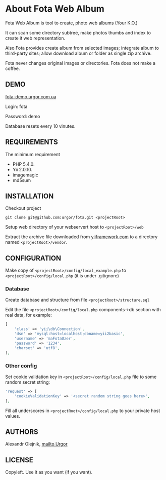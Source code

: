 About Fota Web Album
============================

Fota Web Album is tool to create, photo web albums (Your K.O.)

It can scan some directory subtree, make photos thumbs and index to create it web representation.

Also Fota provides create album from selected images; integrate album to third-party sites; allow download album or folder as single zip archive.

Fota never changes original images or directories. Fota does not make a coffee.

DEMO
----

[fota-demo.urgor.com.ua](http://fota-demo.urgor.com.ua)

Login: fota

Password: demo

Database resets every 10 vinutes.

REQUIREMENTS
------------

The minimum requirement
- PHP 5.4.0.
- Yii 2.0.10.
- imagemagic
- md5sum

INSTALLATION
------------

Checkout project

`git clone git@github.com:urgor/fota.git <projectRoot>`

Setup web directory of your webservert host to `<projectRoot>/web`

Extract the archive file downloaded from [yiiframework.com](http://www.yiiframework.com/download/) to
a directory named `<projectRoot>/vendor`.

CONFIGURATION
-------------

Make copy of `<projectRoot>/config/local_example.php` to `<projectRoot>/config/local.php` (it is under .gitignore)

### Database

Create database and structure from file `<projectRoot>/structure.sql`

Edit the file `<projectRoot>/config/local.php` components->db section with real data, for example:

```php
[
    'class' => 'yii\db\Connection',
    'dsn' => 'mysql:host=localhost;dbname=yii2basic',
    'username' => 'maFotaUzer',
    'password' => '1234',
    'charset' => 'utf8',
],
```

### Other config

Set cookie validation key in `<projectRoot>/config/local.php` file to some random secret string:

```php
'request' => [
    'cookieValidationKey' => '<secret random string goes here>',
],
```

Fill all underscores in `<projectRoot>/config/local.php` to your private host values.

AUTHORS
-------

Alexandr Olejnik, [mailto Urgor](mailto:urgorka@gmail.com)

LICENSE
-------

Copyleft. Use it as you want (if you want).
